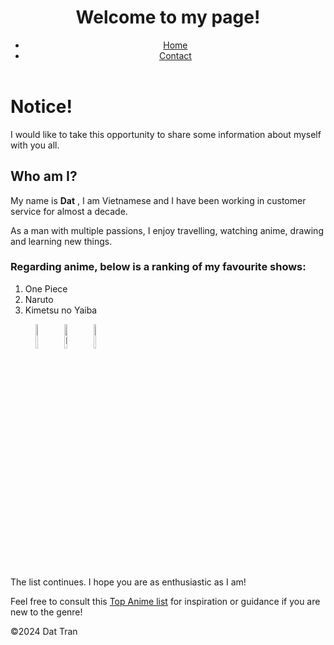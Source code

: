 <!DOCTYPE html>
<html lang="en">
	<head>
		<meta charset="utf-8">
		<meta name="viewport" content="width=device-width, initial-scale=1.0">
		<title> myFirstAssignment </title>
		<link rel="stylesheet" href="demo3.css">
	</head>
	<body>
		<header>
			<h1>Welcome to my page!</h1>
			<nav> 
				<ul>
				<li>
				<a href="home.html">Home</a>
				</li>
				<li>
				<a href="contact.html">Contact</a>
				</li>
				</ul>
			</nav>
		</header>
		<main>
			<h1>Notice!</h1>
			<p>
				I would like to take this opportunity to share some information about myself with you all.
			</p>
			<h2>Who am I?</h2>
			<p>
				My name is 
				<strong>Dat</strong>
				, I am Vietnamese and I have been working in customer service for almost a decade.
			</p>
			<p>
				 As a man with multiple passions, I enjoy travelling, watching anime, drawing and learning new things.
			</p>
			<h3>Regarding anime, below is a ranking of my favourite shows:</h3>
			<ol>
				<li>One Piece</li>
				<li>Naruto</li>
				<li>Kimetsu no Yaiba</li>
			</ol>
			<figure>
				<img src="https://cdn.myanimelist.net/images/manga/2/165199.jpg" style="width: 10%;" alt="One Piece Party">
				<img src="https://cdn.myanimelist.net/images/manga/3/249658.jpg" style="width: 10%;" alt="Naruto">
				<img src="https://cdn.myanimelist.net/images/manga/3/179023.jpg" style="width: 10%;" alt="Kimetsu no Yaiba">
			</figure>
			<p>
				The list continues. I hope you are as enthusiastic as I am!
			</p>
			<p>
				Feel free to consult this 
				<a href="https://myanimelist.net/topanime.php?type=bypopularity"> Top Anime list</a>
				 for inspiration or guidance if you are new to the genre!
			</p>
		</main>
		<footer>
			&copy;2024 Dat Tran
		</footer>
	</body>
</html>
